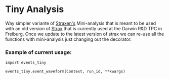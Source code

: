 # Tiny Analysis

Way simpler variante of [Straxen's](https://github.com/XENONnT/straxen) Mini-analysis that is meant to be used with an old version of [Strax](https://github.com/AxFoundation/strax) that is currently used at the Darwin R&D TPC in Freiburg. Once we update to the latest version of strax we can re-use all the functions with mini-analysis just changing out the decorator.

### Example of current usage:
```
import events_tiny

events_tiny.event_waveform(Context, run_id, **kwargs)
```

